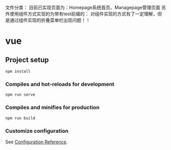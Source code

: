 文件分类：
目前已实现页面为：Homepage系统首页、Managepage管理页面
另外使用组件方式实现的为带有test前缀的：
对组件实现的方式有了一定理解，但是通过组件实现的折叠菜单栏出现问题！！





# vue

## Project setup
```
npm install
```

### Compiles and hot-reloads for development
```
npm run serve
```

### Compiles and minifies for production
```
npm run build
```

### Customize configuration
See [Configuration Reference](https://cli.vuejs.org/config/).
